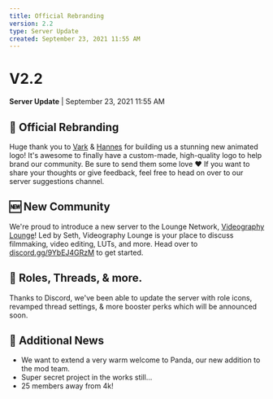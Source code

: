 ```yaml
---
title: Official Rebranding
version: 2.2
type: Server Update
created: September 23, 2021 11:55 AM
---
```


# V2.2

**Server Update** | September 23, 2021 11:55 AM

## 🎉 Official Rebranding

Huge thank you to [Vark](https://vark.cc) & [Hannes](http://hannesf.net) for building us a stunning new animated logo! It's awesome to finally have a custom-made, high-quality logo to help brand our community. Be sure to send them some love ❤️  If you want to share your thoughts or give feedback, feel free to head on over to our server suggestions channel. 

## 🆕 New Community

We're proud to introduce a new server to the Lounge Network, [Videography Lounge](https://discord.gg/9YbEJ4GRzM)! Led by Seth, Videography Lounge is your place to discuss filmmaking, video editing, LUTs, and more. Head over to [discord.gg/9YbEJ4GRzM](https://discord.gg/9YbEJ4GRzM) to get started. 

## 🧵 Roles, Threads, & more.

Thanks to Discord, we've been able to update the server with role icons, revamped thread settings, & more booster perks which will be announced soon. 

## 📰 Additional News

- We want to extend a very warm welcome to Panda, our new addition to the mod team.
- Super secret project in the works still...
- 25 members away from 4k!

